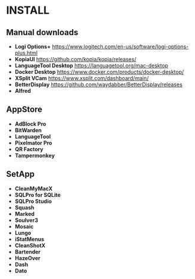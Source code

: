 # INSTALL

## Manual downloads
- **Logi Options+** https://www.logitech.com/en-us/software/logi-options-plus.html
- **KopiaUI** https://github.com/kopia/kopia/releases/
- **LanguageTool Desktop** https://languagetool.org/mac-desktop
- **Docker Desktop** https://www.docker.com/products/docker-desktop/
- **XSplit VCam** https://www.xsplit.com/dashboard/main/
- **BetterDisplay** https://github.com/waydabber/BetterDisplay/releases
- **Alfred**

## AppStore
- **AdBlock Pro**
- **BitWarden**
- **LanguageTool**
- **Pixelmator Pro**
- **QR Factory**
- **Tampermonkey**

## SetApp
- **CleanMyMacX**
- **SQLPro for SQLite**
- **SQLPro Studio**
- **Squash**
- **Marked**
- **Soulver3**
- **Mosaic**
- **Lungo**
- **iStatMenus**
- **CleanShotX**
- **Bartender**
- **HazeOver**
- **Dash**
- **Dato**